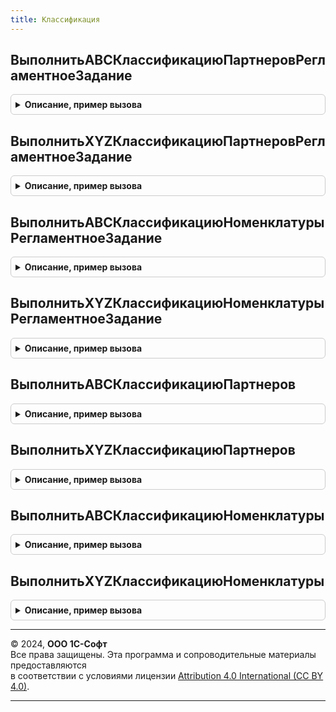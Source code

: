 ```yaml
---
title: Классификация
---
```



## ВыполнитьABCКлассификациюПартнеровРегламентноеЗадание
<details style="margin: 1em 0; padding: 0.5em; border: 1px solid #ccc; border-radius: 6px;">

<summary style="font-weight: bold; cursor: pointer;">Описание, пример вызова</summary>

```bsl

// Заполняет регистр сведений "ABCXYZКлассификацияКлиентов" результатами ABC классификации партнеров.
//
Процедура ВыполнитьABCКлассификациюПартнеровРегламентноеЗадание() Экспорт
```

Пример вызова
```bsl
Классификация.ВыполнитьABCКлассификациюПартнеровРегламентноеЗадание() 
```
</details>

## ВыполнитьXYZКлассификациюПартнеровРегламентноеЗадание
<details style="margin: 1em 0; padding: 0.5em; border: 1px solid #ccc; border-radius: 6px;">

<summary style="font-weight: bold; cursor: pointer;">Описание, пример вызова</summary>

```bsl

// Заполняет регистр сведений "ABCXYZКлассификацияКлиентов" результатами XYZ классификации партнеров.
//
Процедура ВыполнитьXYZКлассификациюПартнеровРегламентноеЗадание() Экспорт
```

Пример вызова
```bsl
Классификация.ВыполнитьXYZКлассификациюПартнеровРегламентноеЗадание() 
```
</details>

## ВыполнитьABCКлассификациюНоменклатурыРегламентноеЗадание
<details style="margin: 1em 0; padding: 0.5em; border: 1px solid #ccc; border-radius: 6px;">

<summary style="font-weight: bold; cursor: pointer;">Описание, пример вызова</summary>

```bsl

// Заполняет регистр сведений "ABCXYZКлассификацияНоменклатуры" результатами ABC классификации номенклатуры.
//
Процедура ВыполнитьABCКлассификациюНоменклатурыРегламентноеЗадание() Экспорт
```

Пример вызова
```bsl
Классификация.ВыполнитьABCКлассификациюНоменклатурыРегламентноеЗадание() 
```
</details>

## ВыполнитьXYZКлассификациюНоменклатурыРегламентноеЗадание
<details style="margin: 1em 0; padding: 0.5em; border: 1px solid #ccc; border-radius: 6px;">

<summary style="font-weight: bold; cursor: pointer;">Описание, пример вызова</summary>

```bsl

// Заполняет регистр сведений "ABCXYZКлассификацияНоменклатуры" результатами XYZ классификации номенклатуры.
//
Процедура ВыполнитьXYZКлассификациюНоменклатурыРегламентноеЗадание() Экспорт
```

Пример вызова
```bsl
Классификация.ВыполнитьXYZКлассификациюНоменклатурыРегламентноеЗадание() 
```
</details>

## ВыполнитьABCКлассификациюПартнеров
<details style="margin: 1em 0; padding: 0.5em; border: 1px solid #ccc; border-radius: 6px;">

<summary style="font-weight: bold; cursor: pointer;">Описание, пример вызова</summary>

```bsl

// Заполняет регистр сведений "ABCXYZКлассификацияКлиентов" результатами ABC классификации партнеров.
//
// Параметры:
//  ДатаКлассификации  - Дата - дата, на которую выполняется классификация.
//
Процедура ВыполнитьABCКлассификациюПартнеров(ДатаКлассификации = Неопределено) Экспорт
```

Пример вызова
```bsl
Классификация.ВыполнитьABCКлассификациюПартнеров(ДатаКлассификации);
```
</details>

## ВыполнитьXYZКлассификациюПартнеров
<details style="margin: 1em 0; padding: 0.5em; border: 1px solid #ccc; border-radius: 6px;">

<summary style="font-weight: bold; cursor: pointer;">Описание, пример вызова</summary>

```bsl

// Заполняет регистр сведений "ABCXYZКлассификацияКлиентов" результатами XYZ классификации партнеров.
//
// Параметры:
//  ДатаКлассификации  - Дата - дата, на которую выполняется классификация.
//
Процедура ВыполнитьXYZКлассификациюПартнеров(ДатаКлассификации = Неопределено) Экспорт
```

Пример вызова
```bsl
Классификация.ВыполнитьXYZКлассификациюПартнеров(ДатаКлассификации);
```
</details>

## ВыполнитьABCКлассификациюНоменклатуры
<details style="margin: 1em 0; padding: 0.5em; border: 1px solid #ccc; border-radius: 6px;">

<summary style="font-weight: bold; cursor: pointer;">Описание, пример вызова</summary>

```bsl

// Выполняет расчет ABC класса номенклатуры и записывает его в регистр
//
//	Параметры:
//		ДатаКлассификации - Дата - дата окончания периода, за который нужно выбрать данные для
//			классификации, если Неопределенно - используется текущая дата.
//
Процедура ВыполнитьABCКлассификациюНоменклатуры(ДатаКлассификации = Неопределено) Экспорт
```

Пример вызова
```bsl
Классификация.ВыполнитьABCКлассификациюНоменклатуры(ДатаКлассификации);
```
</details>

## ВыполнитьXYZКлассификациюНоменклатуры
<details style="margin: 1em 0; padding: 0.5em; border: 1px solid #ccc; border-radius: 6px;">

<summary style="font-weight: bold; cursor: pointer;">Описание, пример вызова</summary>

```bsl

// Выполняет расчет XYZ класса номенклатуры и записывает его в регистр
//
//	Параметры:
//		ДатаКлассификации - Дата - дата окончания периода, за который нужно выбрать данные для
//			классификации, если Неопределенно - используется текущая дата.
//
Процедура ВыполнитьXYZКлассификациюНоменклатуры(ДатаКлассификации = Неопределено) Экспорт
```

Пример вызова
```bsl
Классификация.ВыполнитьXYZКлассификациюНоменклатуры(ДатаКлассификации);
```
</details>

---

© 2024, **ООО 1С-Софт**  
Все права защищены. Эта программа и сопроводительные материалы предоставляются  
в соответствии с условиями лицензии [Attribution 4.0 International (CC BY 4.0)](https://creativecommons.org/licenses/by/4.0/legalcode).

---
